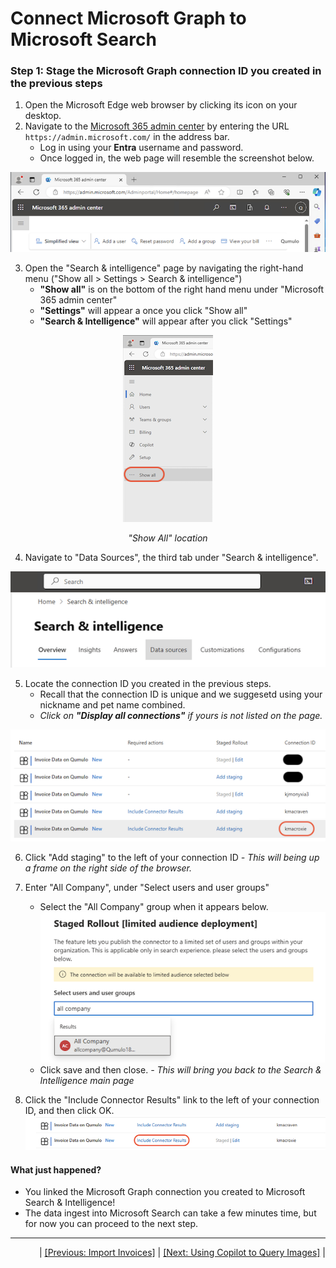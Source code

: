# Connect Microsoft Graph to Microsoft Search

### Step 1: Stage the Microsoft Graph connection ID you created in the previous steps
1. Open the Microsoft Edge web browser by clicking its icon on your desktop.
2. Navigate to the [Microsoft 365 admin center](https://admin.microsoft.com/) by entering the URL `https://admin.microsoft.com/` in the address bar.
    - Log in using your **Entra** username and password.
    - Once logged in, the web page will resemble the screenshot below. <br>
    
![enter image description here](https://github.com/Qumulo/QumuloCustomConnector/blob/main/workshop/images/ms365-admin-center.png?raw=true)

3. Open the "Search & intelligence" page by navigating the right-hand menu ("Show all > Settings > Search & intelligence")
    - **"Show all"** is on the bottom of the right hand menu under "Microsoft 365 admin center"
    - **"Settings"** will appear a once you click "Show all"
    - **"Search & Intelligence"** will appear after you click "Settings"


<p align="center">
  <img src="https://github.com/Qumulo/QumuloCustomConnector/blob/main/workshop/images/ms365-adminctr-showall.png?raw=true" alt="Show All">
</p>
<p align="center">
  <em>"Show All" location</em>
</p>

4. Navigate to "Data Sources", the third tab under "Search & intelligence".

![enter image description here](https://github.com/Qumulo/QumuloCustomConnector/blob/main/workshop/images/ms365-search-intel-data-sources.png?raw=true)

5. Locate the connection ID you created in the previous steps.  
    - Recall that the connection ID is unique and we suggesetd using your nickname and pet name combined. 
    - *Click on **"Display all connections"** if yours is not listed on the page.*

![enter image description here](https://github.com/Qumulo/QumuloCustomConnector/blob/main/workshop/images/ms365-search-intel-find-conn.png?raw=true)

6. Click "Add staging" to the left of your connection ID
    *- This will being up a frame on the right side of the browser.* 

7. Enter "All Company", under "Select users and user groups"
   - Select the "All Company" group when it appears below. <br>
![enter image description here](https://github.com/Qumulo/QumuloCustomConnector/blob/main/workshop/images/ms365-search-intel-add-all-company.png?raw=true)
   - Click save and then close.
    *- This will bring you back to the Search & Intelligence main page*

8. Click the "Include Connector Results" link to the left of  your connection ID, and then click OK. <br>
![enter image description here](https://github.com/Qumulo/QumuloCustomConnector/blob/main/workshop/images/ms365-search-intel-include-conn-results.png?raw=true)

#### What just happened? 
- You linked the Microsoft Graph connection you created to Microsoft Search & Intelligence!
- The data ingest into Microsoft Search can take a few minutes time, but for now you can proceed to the next step.

---
<div align="right">
  | <a href="qcc-workshop-import-invoices.md">[Previous: Import Invoices]</a> | <a href="qcc-workshop-connect-copilot.md">[Next: Using Copilot to Query Images]</a> |
</div>

